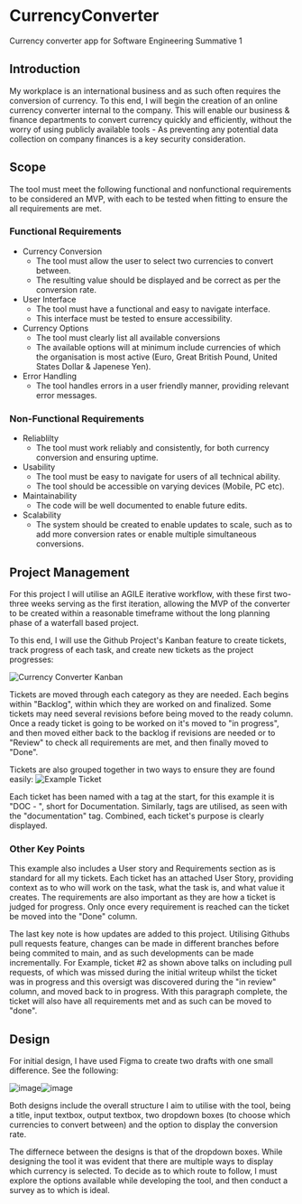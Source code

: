# CurrencyConverter
Currency converter app for Software Engineering Summative 1

## Introduction
My workplace is an international business and as such often requires the conversion of currency. To this end, I will begin the creation of an online currency converter internal to the company.
This will enable our business & finance departments to convert currency quickly and efficiently, without the worry of using publicly available tools - As preventing any potential data collection on company finances is a key security consideration.

## Scope
The tool must meet the following functional and nonfunctional requirements to be considered an MVP, with each to be tested when fitting to ensure the all requirements are met.

### Functional Requirements
- Currency Conversion
    - The tool must allow the user to select two currencies to convert between.
    - The resulting value should be displayed and be correct as per the conversion rate.
- User Interface
    - The tool must have a functional and easy to navigate interface.
    - This interface must be tested to ensure accessibility.
- Currency Options
    - The tool must clearly list all available conversions
    - The available options will at minimum include currencies of which the organisation is most active (Euro, Great British Pound, United States Dollar & Japenese Yen).
- Error Handling
    - The tool handles errors in a user friendly manner, providing relevant error messages.

### Non-Functional Requirements
- Reliablilty
    - The tool must work reliably and consistently, for both currency conversion and ensuring uptime.
- Usability
    - The tool must be easy to navigate for users of all technical ability.
    - The tool should be accessible on varying devices (Mobile, PC etc).
- Maintainability
    - The code will be well documented to enable future edits.
- Scalability
    - The system should be created to enable updates to scale, such as to add more conversion rates or enable multiple simultaneous conversions.
  
## Project Management
For this project I will utilise an AGILE iterative workflow, with these first two-three weeks serving as the first iteration, allowing the MVP of the converter to be created within a reasonable timeframe without the long planning phase of a waterfall based project.

To this end, I will use the Github Project's Kanban feature to create tickets, track progress of each task, and create new tickets as the project progresses:

![Currency Converter Kanban](https://github.com/CurtisScholey/CurrencyConverter/assets/97024501/6a0853ac-41c7-4328-9297-e931624b2245)

Tickets are moved through each category as they are needed. Each begins within "Backlog", within which they are worked on and finalized. Some tickets may need several revisions before being moved to the ready column. Once a ready ticket is going to be worked on it's moved to "in progress", and then moved either back to the backlog if revisions are needed or to "Review" to check all requirements are met, and then finally moved to "Done".

Tickets are also grouped together in two ways to ensure they are found easily:
![Example Ticket](https://github.com/CurtisScholey/CurrencyConverter/assets/97024501/41a1ebb0-45af-47a2-b946-617f827521c6)

Each ticket has been named with a tag at the start, for this example it is "DOC - ", short for Documentation. Similarly, tags are utilised, as seen with the "documentation" tag. Combined, each ticket's purpose is clearly displayed.

### Other Key Points

This example also includes a User story and Requirements section as is standard for all my tickets.
Each ticket has an attached User Story, providing context as to who will work on the task, what the task is, and what value it creates.
The requirements are also important as they are how a ticket is judged for progress. Only once every requirement is reached can the ticket be moved into the "Done" column.

The last key note is how updates are added to this project. Utilising Githubs pull requests feature, changes can be made in different branches before being commited to main, and as such developments can be made incrementally. For Example, ticket #2 as shown above talks on including pull requests, of which was missed during the initial writeup whilst the ticket was in progress and this oversigt was discovered during the "in review" column, and moved back to in progress. With this paragraph complete, the ticket will also have all requirements met and as such can be moved to "done". 

## Design
For initial design, I have used Figma to create two drafts with one small difference. See the following:

![image](https://github.com/CurtisScholey/CurrencyConverter/assets/97024501/80e5120d-0708-4edb-87ab-8cf59c355cc6)![image](https://github.com/CurtisScholey/CurrencyConverter/assets/97024501/9ae89615-e312-45fc-a49f-3a9dea847a9c)

Both designs include the overall structure I aim to utilise with the tool, being a title, input textbox, output textbox, two dropdown boxes (to choose which currencies to convert between) and the option to display the conversion rate.

The differnece between the designs is that of the dropdown boxes. While designing the tool it was evident that there are multiple ways to display which currency is selected. To decide as to which route to follow, I must explore the options available while developing the tool, and then conduct a survey as to which is ideal. 
